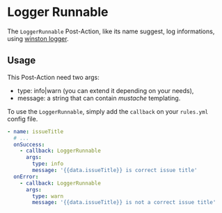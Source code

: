 # Logger Runnable

The `LoggerRunnable` Post-Action, like its name suggest, log informations, using [winston logger](https://github.com/winstonjs/winston).

## Usage

This Post-Action need two args:

- type: info|warn (you can extend it depending on your needs),
- message: a string that can contain _mustache_ templating.

To use the `LoggerRunnable`, simply add the `callback` on your `rules.yml` config file.

```yaml
- name: issueTitle
  # ...
  onSuccess:
    - callback: LoggerRunnable
      args:
        type: info
        message: '{{data.issueTitle}} is correct issue title'
  onError:
    - callback: LoggerRunnable
      args:
        type: warn
        message: '{{data.issueTitle}} is not a correct issue title'
```
